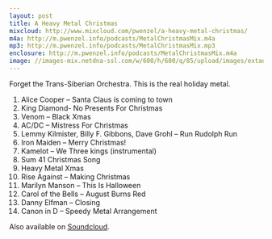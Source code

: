 ```yaml
---
layout: post
title: A Heavy Metal Christmas
mixcloud: http://www.mixcloud.com/pwenzel/a-heavy-metal-christmas/
m4a: http://m.pwenzel.info/podcasts/MetalChristmasMix.m4a
mp3: http://m.pwenzel.info/podcasts/MetalChristmasMix.mp3
enclosure: http://m.pwenzel.info/podcasts/MetalChristmasMix.m4a
image: //images-mix.netdna-ssl.com/w/600/h/600/q/85/upload/images/extaudio/100a5193-ce9e-47c4-88f1-b0c512e22441.jpg
---
```


Forget the Trans-Siberian Orchestra. This is the real holiday metal.

1. Alice Cooper – Santa Claus is coming to town
2. King Diamond- No Presents For Christmas
3. Venom – Black Xmas
4. AC/DC – Mistress For Christmas
5. Lemmy Kilmister, Billy F. Gibbons, Dave Grohl – Run Rudolph Run
6. Iron Maiden – Merry Christmas!
7. Kamelot – We Three kings (instrumental)
8. Sum 41 Christmas Song
9. Heavy Metal Xmas
10. Rise Against – Making Christmas
11. Marilyn Manson – This Is Halloween
12. Carol of the Bells – August Burns Red
13. Danny Elfman – Closing
14. Canon in D – Speedy Metal Arrangement

Also available on [Soundcloud](https://soundcloud.com/pwenzel/a-heavy-metal-christmas-mix).